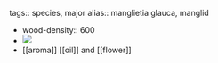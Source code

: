 tags:: species, major
alias:: manglietia glauca, manglid

- wood-density:: 600
- ![](https://peach-geographical-bat-397.mypinata.cloud/ipfs/QmcVM6d4KgXY4ZQzdXXaJmBzmT5NZCEGUU19HEXR5rZSGT)
- [[aroma]] [[oil]] and [[flower]]